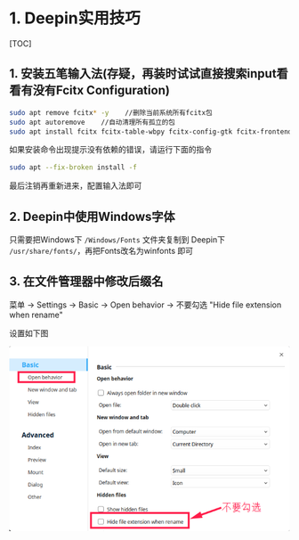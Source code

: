 # 1. Deepin实用技巧

[TOC]

## 1. 安装五笔输入法(存疑，再装时试试直接搜索input看看有没有Fcitx Configuration)

```sh
sudo apt remove fcitx* -y    //删除当前系统所有fcitx包
sudo apt autoremove    //自动清理所有孤立的包
sudo apt install fcitx fcitx-table-wbpy fcitx-config-gtk fcitx-frontend-all  fcitx-ui-classic fcitx-tools fcitx-ui-kimpanel
```

如果安装命令出现提示没有依赖的错误，请运行下面的指令

```sh
sudo apt --fix-broken install -f
```

最后注销再重新进来，配置输入法即可

## 2. Deepin中使用Windows字体

只需要把Windows下 `/Windows/Fonts` 文件夹复制到 Deepin下 `/usr/share/fonts/`，再把Fonts改名为winfonts 即可

## 3. 在文件管理器中修改后缀名

菜单 -> Settings -> Basic -> Open behavior -> 不要勾选 "Hide file extension when rename"

设置如下图

![修改后缀名](修改后缀名.png)
